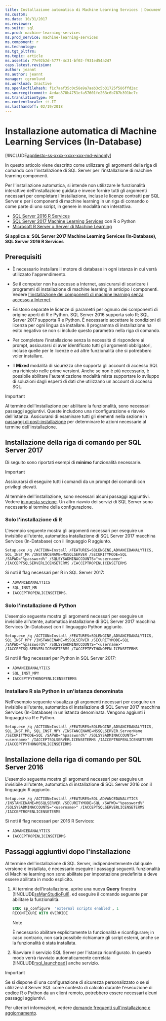 ```yaml
---
title: Installazione automatica di Machine Learning Services | Documenti Microsoft
ms.custom: 
ms.date: 10/31/2017
ms.reviewer: 
ms.suite: sql
ms.prod: machine-learning-services
ms.prod_service: machine-learning-services
ms.component: r
ms.technology: 
ms.tgt_pltfrm: 
ms.topic: article
ms.assetid: 77e92b2d-5777-4c31-bf02-f931ed54a247
caps.latest.revision: 
author: jeannt
ms.author: jeannt
manager: cgronlund
ms.workload: Inactive
ms.openlocfilehash: f1c7aaf35c0c58e9a7aab3c5b31725f586ffd2ac
ms.sourcegitcommit: 4edac878b4751efa57601fe263c6b787b391bc7c
ms.translationtype: MT
ms.contentlocale: it-IT
ms.lasthandoff: 02/19/2018
---
```

# <a name="unattended-installation-of-machine-learning-services-in-database"></a>Installazione automatica di Machine Learning Services (In-Database)
[!INCLUDE[appliesto-ss-xxxx-xxxx-xxx-md-winonly](../../includes/appliesto-ss-xxxx-xxxx-xxx-md-winonly.md)]

In questo articolo viene descritto come utilizzare gli argomenti della riga di comando con l'installazione di SQL Server per l'installazione di machine learning componenti.

Per l'installazione automatica, si intende non utilizzare le funzionalità interattive dell'installazione guidata e invece fornire tutti gli argomenti necessari per completare l'installazione, incluse le licenze contratti per SQL Server e per i componenti di machine learning in un riga di comando o come parte di uno script, in genere in modalità non interattiva.

+ [SQL Server 2016 R Services](#bkmk_OldInstall)
+ [SQL Server 2017 Machine Learning Services](#bkmk_NewInstall) con R o Python
+ [Microsoft R Server o Server di Machine Learning](../r/install-microsoft-r-server-from-the-command-line.md)

**Si applica a: SQL Server 2017 Machine Learning Services (In-Database), SQL Server 2016 R Services**

## <a name="prerequisites"></a>Prerequisiti

+ È necessario installare il motore di database in ogni istanza in cui verrà utilizzato l'apprendimento.

+ Se il computer non ha accesso a Internet, assicurarsi di scaricare i programmi di installazione di machine learning in anticipo i componenti. Vedere [l'installazione dei componenti di machine learning senza accesso a Internet](../r/installing-ml-components-without-internet-access.md).

+ Esistono separate le licenze di parametri per ognuno dei componenti di origine aperti di R e Python. SQL Server 2016 supporta solo R; SQL Server 2017 supporta R e Python. È necessario accettare le condizioni di licenza per ogni lingua da installare. Il programma di installazione ha esito negativo se non si include questo parametro nella riga di comando.

+ Per completare l'installazione senza la necessità di rispondere ai prompt, assicurarsi di aver identificato tutti gli argomenti obbligatori, incluse quelle per le licenze e ad altre funzionalità che si potrebbero voler installare.

+ Il **Mixed** modalità di sicurezza che supporta gli account di accesso SQL era richiesto nelle prime versioni. Anche se non è più necessario, è possibile abilitare l'autenticazione modalità mista supportare lo sviluppo di soluzioni dagli esperti di dati che utilizzano un account di accesso SQL.

> [!IMPORTANT]
> 
> Al termine dell'installazione per abilitare la funzionalità, sono necessari passaggi aggiuntivi. Queste includono una riconfigurazione e riavvio dell'istanza. Assicurarsi di esaminare tutti gli elementi nella sezione in [passaggi di post-installazione](#bkmk_PostInstall) per determinare le azioni necessarie al termine dell'installazione.

## <a name="bkmk_NewInstall"></a>  Installazione della riga di comando per SQL Server 2017

Di seguito sono riportati esempi di **minimo** funzionalità necessarie.

> [!IMPORTANT]
> Assicurarsi di eseguire tutti i comandi da un prompt dei comandi con privilegi elevati.
> 
> Al termine dell'installazione, sono necessari alcuni passaggi aggiuntivi. Vedere [in questa sezione](#bkmk_PostInstall). 
> Un altro riavvio dei servizi di SQL Server sono necessario al termine della configurazione.

### <a name="install-r-only"></a>Solo l'installazione di R

L'esempio seguente mostra gli argomenti necessari per eseguire un invisibile all'utente, automatica installazione di SQL Server 2017 macchina Services (In-Database) con il linguaggio R aggiunto.

```
Setup.exe /q /ACTION=Install /FEATURES=SQLENGINE,ADVANCEDANALYTICS, SQL_INST_MR /INSTANCENAME=MSSQLSERVER /SECURITYMODE=SQL /SAPWD="%password%" /SQLSYSADMINACCOUNTS="<username>" /IACCEPTSQLSERVERLICENSETERMS /IACCEPTROPENLICENSETERMS
```

Si noti il flag necessari per R in SQL Server 2017:

+ `ADVANCEDANALYTICS`
+ `SQL_INST_MR`
+ `IACCEPTROPENLICENSETERMS`.

### <a name="install-python-only"></a>Solo l'installazione di Python

L'esempio seguente mostra gli argomenti necessari per eseguire un invisibile all'utente, automatica installazione di SQL Server 2017 macchina Services (In-Database) con il linguaggio Python aggiunto.

```
Setup.exe /q /ACTION=Install /FEATURES=SQLENGINE,ADVANCEDANALYTICS, SQL_INST_MPY /INSTANCENAME=MSSQLSERVER /SECURITYMODE=SQL /SAPWD="%password%" /SQLSYSADMINACCOUNTS="<username>" /IACCEPTSQLSERVERLICENSETERMS /IACCEPTPYTHONOPENLICENSETERMS
```

Si noti il flag necessari per Python in SQL Server 2017:

+ `ADVANCEDANALYTICS`
+ `SQL_INST_MPY`
+ `IACCEPTPYTHONOPENLICENSETERMS`

### <a name="install-both-r-and-python-on-a-named-instance"></a>Installare R sia Python in un'istanza denominata

Nell'esempio seguente visualizza gli argomenti necessari per eseguire un invisibile all'utente, automatica di installazione di SQL Server 2017 macchina Services (In-Database) in un'istanza denominata. Vengono aggiunti i linguaggi sia R e Python.

```
Setup.exe /q /ACTION=Install /FEATURES=SQLENGINE,ADVANCEDANALYTICS, SQL_INST_MR, SQL_INST_MPY /INSTANCENAME=MSSQLSERVER.ServerName /SECURITYMODE=SQL /SAPWD="%password%" /SQLSYSADMINACCOUNTS="<username>" /IACCEPTSQLSERVERLICENSETERMS /IACCEPTROPENLICENSETERMS /IACCEPTPYTHONOPENLICENSETERMS
```

## <a name="OldInstall"></a> Installazione della riga di comando per SQL Server 2016
 
L'esempio seguente mostra gli argomenti necessari per eseguire un invisibile all'utente, automatica di installazione di SQL Server 2016 con il linguaggio R aggiunto.

```
Setup.exe /q /ACTION=Install /FEATURES=SQL,ADVANCEDANALYTICS /INSTANCENAME=MSSQLSERVER /SECURITYMODE=SQL /SAPWD="%password%" /SQLSYSADMINACCOUNTS="<username>" /IACCEPTSQLSERVERLICENSETERMS /IACCEPTROPENLICENSETERMS
```

Si noti il flag necessari per 2016 R Services:

+ `ADVANCEDANALYTICS`
+ `IACCEPTROPENLICENSETERMS`

## <a name = "bkmk_PostInstall"></a>Passaggi aggiuntivi dopo l'installazione

Al termine dell'installazione di SQL Server, indipendentemente dal quale versione è installata, è necessario eseguire i passaggi seguenti. funzionalità di Machine learning non sono abilitate per impostazione predefinita e deve essere abilitata in modo esplicito.

1.  Al termine dell'installazione, aprire una nuova **Query** finestra [!INCLUDE[ssManStudioFull](../../includes/ssmanstudiofull-md.md)], ed eseguire il comando seguente per abilitare la funzionalità.
  
    ```SQL
    EXEC sp_configure  'external scripts enabled', 1
    RECONFIGURE WITH OVERRIDE
    ```
  
    > [!NOTE]
    >  È necessario abilitare esplicitamente la funzionalità e riconfigurare; in caso contrario, non sarà possibile richiamare gli script esterni, anche se la funzionalità è stata installata.
  
2.  Riavviare il servizio SQL Server per l'istanza riconfigurato. In questo modo verrà riavviato automaticamente correlata [!INCLUDE[rsql_launchpad](../../includes/rsql-launchpad-md.md)] anche servizio.

> [!IMPORTANT]
> 
> Se si dispone di una configurazione di sicurezza personalizzato o se si utilizzerà il Server SQL come contesto di calcolo durante l'esecuzione di codice R o Python da un client remoto, potrebbero essere necessari alcuni passaggi aggiuntivi. 
> 
> Per ulteriori informazioni, vedere [domande frequenti sull'installazione e aggiornamento](../../advanced-analytics/r/upgrade-and-installation-faq-sql-server-r-services.md).
